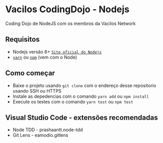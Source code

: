 # Vacilos CodingDojo - Nodejs
Coding Dojo de NodeJS com os membros da Vacilos Network 

## Requisitos
* Nodejs versão 8+ [`Site oficial do Nodejs`](https://nodejs.org/)
* [`yarn`](https://yarnpkg.com/en/package/jest) ou [`npm`](https://www.npmjs.com/) (vem com o Node)

## Como começar
* Baixe o projeto usando ` git clone ` com o endereço desse repositorio usando SSH ou HTTPS
* Instale as depedencias com o comando ` yarn add ` ou ` npm install `
* Execute os testes com o comando ` yarn test ` ou  ` npm test `

## Visual Studio Code - extensões recomendadas
* Node TDD - prashaantt.node-tdd
* Git Lens - eamodio.gitlens
